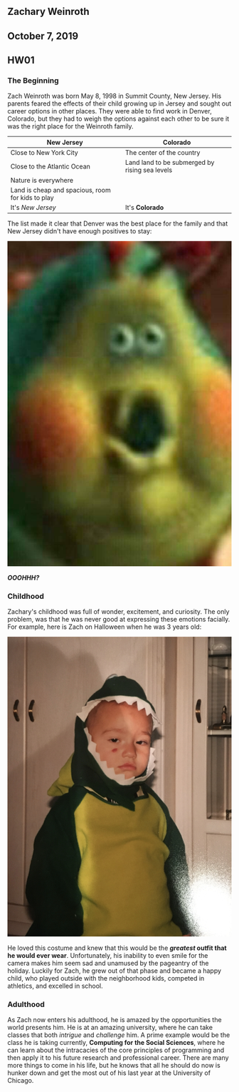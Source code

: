 ## Zachary Weinroth
## October 7, 2019
## HW01

### The Beginning
Zach Weinroth was born May 8, 1998 in Summit County, New Jersey.  His parents feared the effects of their child growing up in Jersey and sought out career options in other places. They were able to find work in Denver, Colorado, but they had to weigh the options against each other to be sure it was the right place for the Weinroth family.

New Jersey | Colorado
---------- | --------
Close to New York City | The center of the country
Close to the Atlantic Ocean | Land land to be submerged by rising sea levels
 | Nature is everywhere
 | Land is cheap and spacious, room for kids to play
It's *New Jersey* | It's **Colorado**

The list made it clear that Denver was the best place for the family and that New Jersey didn't have enough positives to stay:

![Image of Heimlich](Heimlich.JPG)

__*OOOHHH?*__

### Childhood
Zachary's childhood was full of wonder, excitement, and curiosity. The only problem, was that he was never good at expressing these emotions facially.  For example, here is Zach on Halloween when he was 3 years old:

![Image of TREX](TREX.JPG)

He loved this costume and knew that this would be the __*greatest* outfit that he would ever wear__. Unfortunately, his inability to even smile for the camera makes him seem sad and unamused by the pageantry of the holiday.
Luckily for Zach, he grew out of that phase and became a happy child, who played outside with the neighborhood kids, competed in athletics, and excelled in school.

### Adulthood

As Zach now enters his adulthood, he is amazed by the opportunities the world presents him.  He is at an amazing university, where he can take classes that both _intrigue_ and _challenge_ him. A prime example would be the class he is taking currently, __Computing for the Social Sciences__, where he can learn about the intracacies of the core principles of programming and then apply it to his future research and professional career. There are many more things to come in his life, but he knows that all he should do now is hunker down and get the most out of his last year at the University of Chicago.